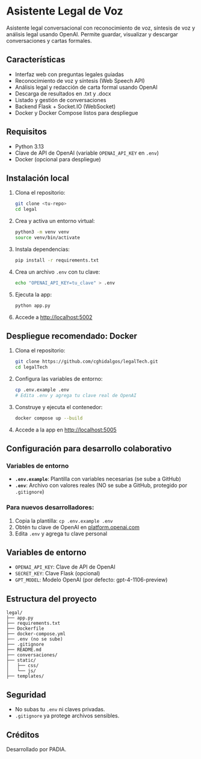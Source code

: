 # Asistente Legal de Voz

Asistente legal conversacional con reconocimiento de voz, síntesis de voz y análisis legal usando OpenAI. Permite guardar, visualizar y descargar conversaciones y cartas formales.

## Características
- Interfaz web con preguntas legales guiadas
- Reconocimiento de voz y síntesis (Web Speech API)
- Análisis legal y redacción de carta formal usando OpenAI
- Descarga de resultados en .txt y .docx
- Listado y gestión de conversaciones
- Backend Flask + Socket.IO (WebSocket)
- Docker y Docker Compose listos para despliegue

## Requisitos
- Python 3.13
- Clave de API de OpenAI (variable `OPENAI_API_KEY` en `.env`)
- Docker (opcional para despliegue)

## Instalación local
1. Clona el repositorio:
   ```sh
   git clone <tu-repo>
   cd legal
   ```
2. Crea y activa un entorno virtual:
   ```sh
   python3 -m venv venv
   source venv/bin/activate
   ```
3. Instala dependencias:
   ```sh
   pip install -r requirements.txt
   ```
4. Crea un archivo `.env` con tu clave:
   ```sh
   echo "OPENAI_API_KEY=tu_clave" > .env
   ```
5. Ejecuta la app:
   ```sh
   python app.py
   ```
6. Accede a [http://localhost:5002](http://localhost:5002)

## Despliegue recomendado: Docker

1. Clona el repositorio:
   ```sh
   git clone https://github.com/cghidalgos/legalTech.git
   cd legalTech
   ```

2. Configura las variables de entorno:
   ```sh
   cp .env.example .env
   # Edita .env y agrega tu clave real de OpenAI
   ```

3. Construye y ejecuta el contenedor:
   ```sh
   docker compose up --build
   ```

4. Accede a la app en [http://localhost:5005](http://localhost:5005)

## Configuración para desarrollo colaborativo

### Variables de entorno
- **`.env.example`**: Plantilla con variables necesarias (se sube a GitHub)
- **`.env`**: Archivo con valores reales (NO se sube a GitHub, protegido por `.gitignore`)

### Para nuevos desarrolladores:
1. Copia la plantilla: `cp .env.example .env`
2. Obtén tu clave de OpenAI en [platform.openai.com](https://platform.openai.com)
3. Edita `.env` y agrega tu clave personal

## Variables de entorno
- `OPENAI_API_KEY`: Clave de API de OpenAI
- `SECRET_KEY`: Clave Flask (opcional)
- `GPT_MODEL`: Modelo OpenAI (por defecto: gpt-4-1106-preview)

## Estructura del proyecto
```
legal/
├── app.py
├── requirements.txt
├── Dockerfile
├── docker-compose.yml
├── .env (no se sube)
├── .gitignore
├── README.md
├── conversaciones/
├── static/
│   ├── css/
│   └── js/
├── templates/
```

## Seguridad
- No subas tu `.env` ni claves privadas.
- `.gitignore` ya protege archivos sensibles.

## Créditos
Desarrollado por PADIA.
